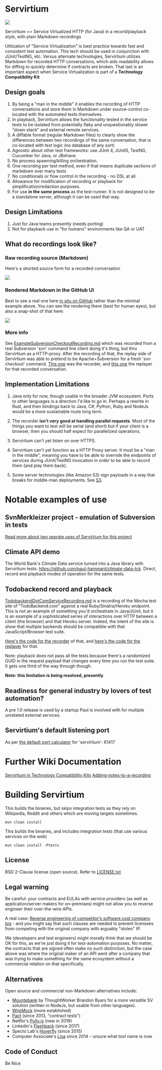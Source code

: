 # Servirtium

![](Servirtium-Square.png?raw=true)

Servirtium == Service Virtualized HTTP (for Java) in a record/playback style, with plain 
Markdown recordings

Utilization of "Service Virtualization" is best practice towards fast and 
consistent test automation. This tech should be used in conjunction with 
JUnit/TestNG, etc.  Versus alternate technologies, Servirtium utilizes Markdown
for recorded HTTP conversations, which aids readability allows for diffing 
to quickly determine if contracts are broken. That last is an important aspect
when Service Virtualization is part of a **Technology Compatibility Kit**

## Design goals 

1. By being a "man in the middle" it enables the recording of HTTP conversations and store them in Markdown under 
source-control co-located with the automated tests themselves. 
2. In playback, Servirtium allows the functionality tested in the service tests to be isolated from potentially flaky 
and unquestionably slower "down stack" and external remote services.
3. A diffable format (regular Markdown files) to clearly show the differences between two recordings of the same 
conversation, that is co-located with test logic (no database of any sort)
4. Agnostic about other test frameworks: use JUnit 4, JUnit5, TestNG, Cucumber for Java, or JBehave.
5. No process spawning/killing orchestration.
6. One recording per test method, even if that means duplicate sections of markdown over many tests
7. No conditionals or flow control in the recording - no DSL at all. 
8. Allowance for modification of recording or playback for simplification/redaction purposes.
9. For use **in the same process** as the test-runner. It is not designed to be a 
standalone server, although it can be used that way.

## Design Limitations

1. Just for Java teams presently (needs porting)
3. Not for playback use in "for humans" environments like QA or UAT

## What do recordings look like?

### Raw recording source (Markdown)

Here's a shorted source form for a recorded conversation

![](https://user-images.githubusercontent.com/82182/66556432-21473c00-eb48-11e9-8fb3-06259d79ff2b.png)

### Rendered Markdown in the GitHub UI

Best to see a real one here [in situ on GitHub](https://github.com/paul-hammant/climate-data-tck/blob/master/src/test/mocks/averageRainfallForEgyptFrom1980to1999Exists.md) 
rather than the minimal example above. You can see the rendering there (best for human eyes), but also a snap-shot of 
that here:

![](https://user-images.githubusercontent.com/82182/66568199-df76bf80-eb60-11e9-83a8-61be277a9fae.png)

### More info

See [ExampleSubversionCheckoutRecording.md](https://github.com/paul-hammant/servirtium/blob/master/src/test/resources/ExampleSubversionCheckoutRecording.md) 
which was recorded from a real Subversion 'svn' command line client doing it's thing, but 
thru Servirtium as a HTTP-proxy. After the recording of that, the replay side of Servirtium was able 
to pretend to be Apache+Subversion for a fresh 'svn checkout' command. 
[This one](https://github.com/paul-hammant/servirtium/blob/master/src/test/java/com/paulhammant/servirtium/SubversionCheckoutRecorderMain.java) 
was the recorder, and [this one](https://github.com/paul-hammant/servirtium/blob/master/src/test/java/com/paulhammant/servirtium/SubversionCheckoutReplayerMain.java) 
the replayer for that recorded conversation.

## Implementation Limitations

1. Java only for now, though usable in the broader JVM ecosystem. Ports to other languages 
is a direction I'd like to go in. Perhaps a rewrite in Rust, and then bindings back to Java, C#, 
Python, Ruby and NodeJs would be a more sustainable route long term.

2. The recorder **isn't very good at handling parallel requests**. Most of the 
things you want to test will be serial (and  short) but if your client is a browser, 
then you should half expect for parallelized operations.

3. Servirtium can't yet listen on over HTTPS.

4. Servirtium can't yet function as a HTTP Proxy server. It must be a "man in the middle", 
meaning you have to be able to override the endpoints of services during JUnit/TestNG invocation 
in order to be able to record them (and play them back).
 
5. Some server technologies (like Amazon S3) sign payloads in a way that breaks for middle-man 
deployments. See [S3](https://github.com/paul-hammant/servirtium/wiki/S3).
 
# Notable examples of use

## SvnMerkleizer project - emulation of Subversion in tests

[Read more about two seprate uses of Servirtium for this project](docs/SvnMerkleizer_More_Info.md)

## Climate API demo

The World Bank's Climate Data service turned into a Java library with Servirtium tests: 
https://github.com/paul-hammant/climate-data-tck. Direct, record and playback modes of 
operation for the same tests.

## Todobackend record and playback

[TodobackendDotComServiceRecording.md](https://github.com/paul-hammant/servirtium/blob/master/src/test/resources/TodobackendDotComServiceRecording.md) 
is a recording of the Mocha test site of "TodoBackend.com" against a real Ruby/Sinatra/Heroku 
endpoint. This is not an example of something you'd orchestrate in Java/JUnit, but it is 
an example of a sophisticated series of interactions over HTTP between a client (the browser) 
and that Heroku server. Indeed, the intent of the site is show that multiple backends should be
compatible with that JavaScript/Browser test suite.

[Here's the code for the recorder](https://github.com/paul-hammant/servirtium/blob/master/src/test/java/com/paulhammant/servirtium/SubversionCheckoutRecorderMain.java) 
of that, and [here's the code for the replayer](https://github.com/paul-hammant/servirtium/blob/master/src/test/java/com/paulhammant/servirtium/SubversionCheckoutReplayerMain.java)
for that.  

Note: playback does not pass all the tests because there's a randomized GUID in the request 
payload that changes every time you run the test suite. It gets one third of the way through though.

**Note: this limitation is being resolved, presently**

## Readiness for general industry by lovers of test automation?

A pre 1.0 release is used by a startup Paul is involved with for multiple unrelated external services.

## Servirtium's default listening port

As per [the default port calculator](https://paul-hammant.github.io/default-port-calculator/#servirtium) for 'servirtium': 61417 

# Further Wiki Documentation

[Servirtium in Technology Compatibility Kits](../../wiki/Servirtium-in-Technology-Compatibility-Kits)
[Adding-notes-to-a-recording](../../wiki/Adding-notes-to-a-recording)

# Building Servirtium

This builds the binaries, but skips integration tests as they rely on Wikipedia, Reddit 
and others which are moving targets sometimes.

```
mvn clean install
```

This builds the binaries, and includes integration tests (that use various services on the web)

```
mvn clean install -Ptests
```

## License

BSD 2-Clause license (open source). Refer to [LICENSE.txt](/paul-hammant/servirtium/blob/master/LICENSE.txt)

## Legal warning

Be careful: your contracts and EULAs with service providers 
(as well as application/server makers for on-premises) might not allow you to 
reverse engineer their over-the-wire APIs.  

A real case: [Reverse engineering of competitor’s software cost company big](http://blog.internetcases.com/2017/10/24/reverse-engineering-of-competitors-software-cost-company-big/) - and you might say that such clauses are needed to prevent licensees from competing with the original company with arguably "stolen" IP. 

We (developers and test engineers) might morally think that we should be OK for this, as we're just doing it for 
test-automation purposes. No matter, the contracts that are signed often make no such distinction, but 
the case above was where the original maker of an API went after a company that was trying to make 
something for the same ecosystem without a commercial relation on that specifically.

## Alternatives

Open source and commercial non-Markdown alternatives include: 

* [Mountebank](http://mbtest.org) by ThoughtWorker Brandon Byars for a more versatile SV solution (written in NodeJs, but usable 
from other languages).
* [WireMock](http://wiremock.org/) (more established)
* [Pact](https://docs.pact.io/) (since 2013, "contract tests")
* Netflix's [Polly.js](https://github.com/Netflix/pollyjs/) (new in 2019)
* Linkedin's [Flashback](https://github.com/linkedin/flashback) (since 2017)
* Specto Lab's [Hoverfly](https://hoverfly.io/) (since 2015)
* Computer Associate's [Lisa](https://www.ca.com/gb/products/ca-service-virtualization.html) since 2014 - unsure what tool name is now

## Code of Conduct

Be Nice